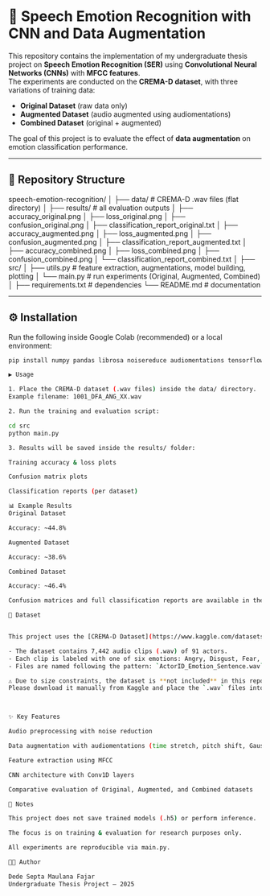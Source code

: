 # 🎤 Speech Emotion Recognition with CNN and Data Augmentation

This repository contains the implementation of my undergraduate thesis project on **Speech Emotion Recognition (SER)** using **Convolutional Neural Networks (CNNs)** with **MFCC features**.  
The experiments are conducted on the **CREMA-D dataset**, with three variations of training data:

- **Original Dataset** (raw data only)
- **Augmented Dataset** (audio augmented using audiomentations)
- **Combined Dataset** (original + augmented)

The goal of this project is to evaluate the effect of **data augmentation** on emotion classification performance.

---

## 📂 Repository Structure

speech-emotion-recognition/
│
├── data/ # CREMA-D .wav files (flat directory)
│
├── results/ # all evaluation outputs
│ ├── accuracy_original.png
│ ├── loss_original.png
│ ├── confusion_original.png
│ ├── classification_report_original.txt
│ ├── accuracy_augmented.png
│ ├── loss_augmented.png
│ ├── confusion_augmented.png
│ ├── classification_report_augmented.txt
│ ├── accuracy_combined.png
│ ├── loss_combined.png
│ ├── confusion_combined.png
│ └── classification_report_combined.txt
│
├── src/
│ ├── utils.py # feature extraction, augmentations, model building, plotting
│ └── main.py # run experiments (Original, Augmented, Combined)
│
├── requirements.txt # dependencies
└── README.md # documentation

---

## ⚙️ Installation

Run the following inside Google Colab (recommended) or a local environment:

```bash
pip install numpy pandas librosa noisereduce audiomentations tensorflow scikit-learn matplotlib

▶️ Usage

1. Place the CREMA-D dataset (.wav files) inside the data/ directory.
Example filename: 1001_DFA_ANG_XX.wav

2. Run the training and evaluation script:

cd src
python main.py

3. Results will be saved inside the results/ folder:

Training accuracy & loss plots

Confusion matrix plots

Classification reports (per dataset)

📊 Example Results
Original Dataset

Accuracy: ~44.8%

Augmented Dataset

Accuracy: ~38.6%

Combined Dataset

Accuracy: ~46.4%

Confusion matrices and full classification reports are available in the results/ directory.

📑 Dataset


This project uses the [CREMA-D Dataset](https://www.kaggle.com/datasets/ejlok1/cremad) from Kaggle.

- The dataset contains 7,442 audio clips (.wav) of 91 actors.
- Each clip is labeled with one of six emotions: Angry, Disgust, Fear, Happy, Neutral, Sad.
- Files are named following the pattern: `ActorID_Emotion_Sentence.wav`.

⚠️ Due to size constraints, the dataset is **not included** in this repository.  
Please download it manually from Kaggle and place the `.wav` files into:



✨ Key Features

Audio preprocessing with noise reduction

Data augmentation with audiomentations (time stretch, pitch shift, Gaussian noise, shift)

Feature extraction using MFCC

CNN architecture with Conv1D layers

Comparative evaluation of Original, Augmented, and Combined datasets

📌 Notes

This project does not save trained models (.h5) or perform inference.

The focus is on training & evaluation for research purposes only.

All experiments are reproducible via main.py.

🧑‍💻 Author

Dede Septa Maulana Fajar
Undergraduate Thesis Project – 2025
